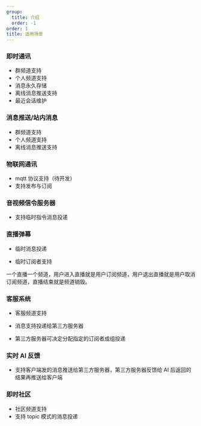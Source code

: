 ```yaml
---
group:
  title: 介绍
  order: -1
order: 1
title: 适用场景
---
```


### 即时通讯

- 群频道支持
- 个人频道支持
- 消息永久存储
- 离线消息推送支持
- 最近会话维护

### 消息推送/站内消息

- 群频道支持
- 个人频道支持
- 离线消息推送支持

### 物联网通讯

- mqtt 协议支持（待开发）
- 支持发布与订阅

### 音视频信令服务器

- 支持临时指令消息投递

### 直播弹幕

- 临时消息投递

- 临时订阅者支持

一个直播一个频道，用户进入直播就是用户订阅频道，用户退出直播就是用户取消订阅频道，直播结束就是频道销毁。

### 客服系统

- 客服频道支持

- 消息支持投递给第三方服务器

- 第三方服务器可决定分配指定的订阅者成组投递

### 实时 AI 反馈

- 支持客户端发的消息推送给第三方服务器，第三方服务器反馈给 AI 后返回的结果再推送给客户端

### 即时社区

- 社区频道支持
- 支持 topic 模式的消息投递
